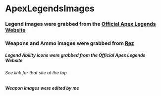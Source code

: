 # ApexLegendsImages

### Legend images were grabbed from the [Official Apex Legends Website](https://www.ea.com/games/apex-legends/about/characters)

### Weapons and Ammo images were grabbed from [Rez](https://rez.gg/apex)



##### Legend Ability icons were grabbed from the Official Apex Legends Website
###### See link for that site at the top


##### Weapon images were edited by me
